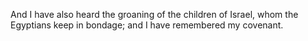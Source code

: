 And I have also heard the groaning of the children of Israel, whom the Egyptians keep in bondage; and I have remembered my covenant.

